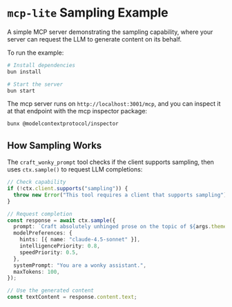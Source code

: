 # `mcp-lite` Sampling Example

A simple MCP server demonstrating the sampling capability, where your server can request the LLM to generate content on its behalf.

To run the example:

```bash
# Install dependencies
bun install

# Start the server
bun start
```

The mcp server runs on `http://localhost:3001/mcp`, and you can inspect it at that endpoint with the mcp inspector package:

```bash
bunx @modelcontextprotocol/inspector
```

## How Sampling Works

The `craft_wonky_prompt` tool checks if the client supports sampling, then uses `ctx.sample()` to request LLM completions:

```typescript
// Check capability
if (!ctx.client.supports("sampling")) {
  throw new Error("This tool requires a client that supports sampling");
}

// Request completion
const response = await ctx.sample({
  prompt: `Craft absolutely unhinged prose on the topic of ${args.theme}`,
  modelPreferences: {
    hints: [{ name: "claude-4.5-sonnet" }],
    intelligencePriority: 0.8,
    speedPriority: 0.5,
  },
  systemPrompt: "You are a wonky assistant.",
  maxTokens: 100,
});

// Use the generated content
const textContent = response.content.text;
```
